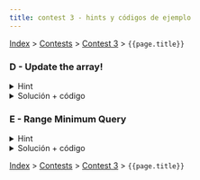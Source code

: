 ```yaml
---
title: contest 3 - hints y códigos de ejemplo
---
```


[Index](../index) > [Contests](../contests) > [Contest 3](../contests#contest-3) > ```{{page.title}}```

### D - Update the array!
<details> 
  <summary>Hint</summary>
  Podemos construir un arreglo D de que guarde las diferencias que generan los updates, en otras palabras, si se hace un update l, r, v, realizamos D[l] += v, D[r + 1] -= v. Luego pensar en una forma de rescatar el valor en un índice de forma rápida, luego de los updates y usando el arreglo D.
</details>
<details> 
  <summary>Solución + código</summary>
  Una forma de resolver este problema de forma online, podemos hacer uso del arreglo de diferencias descrito en el hint y generar un segment tree de el que calcule la suma en un rango. Luego se recupera el valor en un índice realizando queries de la forma (0, i) a la estructura.
  <a href="https://github.com/BenjaminRubio/CompetitiveProgramming/blob/master/Problems/SPOJ/UpdateTheArray.cpp">Código de ejemplo</a>
</details>

### E - Range Minimum Query
<details> 
  <summary>Hint</summary>
  Problema de uso directo de alguna de las estructuras vistas en clases
</details>
<details> 
  <summary>Solución + código</summary>
  Puede ser resuelto con uso directo de Segment Tree o Sparse Tables.
  <a href="https://github.com/BenjaminRubio/CompetitiveProgramming/blob/master/Problems/SPOJ/RangeMinimumQuery.cpp">Código de ejemplo</a>
</details>

<!-- <details> 
  <summary>Hint</summary>   
</details>
<details> 
  <summary>Solución + código</summary>
  <a href="">Código de ejemplo</a>
</details> -->

[Index](../index) > [Contests](../contests) > [Contest 3](../contests#contest-3) > ```{{page.title}}```
